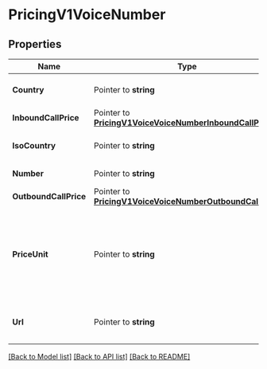 # PricingV1VoiceNumber

## Properties

Name | Type | Description | Notes
------------ | ------------- | ------------- | -------------
**Country** | Pointer to **string** | The name of the country |
**InboundCallPrice** | Pointer to [**PricingV1VoiceVoiceNumberInboundCallPrice**](PricingV1VoiceVoiceNumberInboundCallPrice.md) |  |
**IsoCountry** | Pointer to **string** | The ISO country code |
**Number** | Pointer to **string** | The phone number |
**OutboundCallPrice** | Pointer to [**PricingV1VoiceVoiceNumberOutboundCallPrice**](PricingV1VoiceVoiceNumberOutboundCallPrice.md) |  |
**PriceUnit** | Pointer to **string** | The currency in which prices are measured, in ISO 4127 format (e.g. usd, eur, jpy) |
**Url** | Pointer to **string** | The absolute URL of the resource |

[[Back to Model list]](../README.md#documentation-for-models) [[Back to API list]](../README.md#documentation-for-api-endpoints) [[Back to README]](../README.md)


